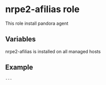 # nrpe2-afilias role

This role install pandora agent

## Variables

nrpe2-afilias is installed on all managed hosts

## Example

    ---


